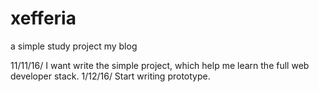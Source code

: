 # xefferia
a simple study project my blog

11/11/16/ I want write the simple project, which help me learn the full web developer stack.
1/12/16/ Start writing prototype.